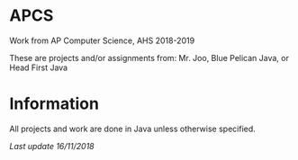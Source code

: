 # APCS
Work from AP Computer Science, AHS 2018-2019

These are projects and/or assignments from: Mr. Joo, Blue Pelican Java, or Head First Java

# Information
All projects and work are done in Java unless otherwise specified.

*Last update 16/11/2018*
